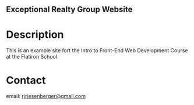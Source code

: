 Exceptional Realty Group Website
---

# Description

This is an example site fort the Intro to Front-End Web Development Course at the Flatiron School.

# Contact

email: rjriesenberger@gmail.com
